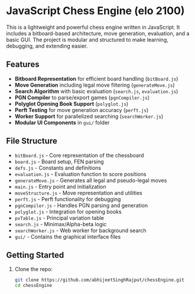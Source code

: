 # JavaScript Chess Engine (elo 2100)

This is a lightweight and powerful chess engine written in JavaScript. It includes a bitboard-based architecture, move generation, evaluation, and a basic GUI. The project is modular and structured to make learning, debugging, and extending easier.

## Features

- **Bitboard Representation** for efficient board handling (`bitBoard.js`)
- **Move Generation** including legal move filtering (`generateMove.js`)
- **Search Algorithm** with basic evaluation (`search.js`, `evaluation.js`)
- **PGN Compiler** to parse/export games (`pgnCompiler.js`)
- **Polyglot Opening Book Support** (`polyglot.js`)
- **Perft Testing** for move generation accuracy (`perft.js`)
- **Worker Support** for parallelized searching (`searchWorker.js`)
- **Modular UI Components** in `gui/` folder

## File Structure

- `bitBoard.js` - Core representation of the chessboard
- `board.js` - Board setup, FEN parsing
- `defs.js` - Constants and definitions
- `evaluation.js` - Evaluation function to score positions
- `generateMove.js` - Generates all legal and pseudo-legal moves
- `main.js` - Entry point and initialization
- `moveStructure.js` - Move representation and utilities
- `perft.js` - Perft functionality for debugging
- `pgnCompiler.js` - Handles PGN parsing and generation
- `polyglot.js` - Integration for opening books
- `pvTable.js` - Principal variation table
- `search.js` - Minimax/Alpha-beta logic
- `searchWorker.js` - Web worker for background search
- `gui/` - Contains the graphical interface files

## Getting Started

1. Clone the repo:
   ```bash
   git clone https://github.com/abhijeetSinghRajput/chessEngine.git
   cd chessEngine